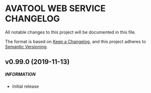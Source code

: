﻿# AVATOOL WEB SERVICE CHANGELOG

All notable changes to this project will be documented in this file.

The format is based on [Keep a Changelog](https://keepachangelog.com/), and this project adheres to [Semantic Versioning](https://semver.org/).

## v0.99.0 (2019-11-13)
##### INFORMATION   
* Initial release